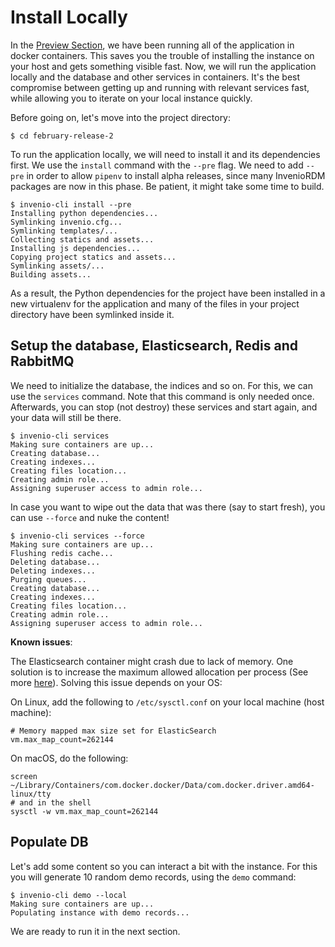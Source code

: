 # Install Locally

In the [Preview Section](../preview/index.md), we have been running all of the
application in docker containers. This saves you the trouble of installing the
instance on your host and gets something visible fast. Now, we will run the
application locally and the database and other services in containers. It's the
best compromise between getting up and running with relevant services fast, while
allowing you to iterate on your local instance quickly.

Before going on, let's move into the project directory:

``` console
$ cd february-release-2
```

To run the application locally, we will need to install it and its dependencies
first. We use the `install` command with the `--pre` flag. We need to add `--pre`
in order to allow `pipenv` to install alpha releases, since many InvenioRDM packages
are now in this phase. Be patient, it might take some time to build.


``` console
$ invenio-cli install --pre
Installing python dependencies...
Symlinking invenio.cfg...
Symlinking templates/...
Collecting statics and assets...
Installing js dependencies...
Copying project statics and assets...
Symlinking assets/...
Building assets...
```

As a result, the Python dependencies for the project have been installed in
a new virtualenv for the application and many of the files in your project directory
have been symlinked inside it.

## Setup the database, Elasticsearch, Redis and RabbitMQ

We need to initialize the database, the indices and so on. For this, we can use
the `services` command. Note that this command is only needed once. Afterwards, you
can stop (not destroy) these services and start again, and your data will still be there.

``` console
$ invenio-cli services
Making sure containers are up...
Creating database...
Creating indexes...
Creating files location...
Creating admin role...
Assigning superuser access to admin role...
```

In case you want to wipe out the data that was there (say to start fresh),
you can use `--force` and nuke the content!

``` console
$ invenio-cli services --force
Making sure containers are up...
Flushing redis cache...
Deleting database...
Deleting indexes...
Purging queues...
Creating database...
Creating indexes...
Creating files location...
Creating admin role...
Assigning superuser access to admin role...
```

**Known issues**:

The Elasticsearch container might crash due to lack of memory. One solution is to increase the maximum allowed allocation per process (See more [here](https://www.elastic.co/guide/en/elasticsearch/reference/6.6/docker.html)). Solving this issue depends on your OS:

On Linux, add the following to ``/etc/sysctl.conf`` on your local machine (host machine):

```console
# Memory mapped max size set for ElasticSearch
vm.max_map_count=262144
```

On macOS, do the following:

```console
screen ~/Library/Containers/com.docker.docker/Data/com.docker.driver.amd64-linux/tty
# and in the shell
sysctl -w vm.max_map_count=262144
```

## Populate DB

Let's add some content so you can interact a bit with the instance. For this
you will generate 10 random demo records, using the `demo` command:

``` console
$ invenio-cli demo --local
Making sure containers are up...
Populating instance with demo records...
```

We are ready to run it in the next section.